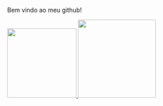 Bem vindo ao meu github!

<div>
<a href="https://github.com/cabralotavio3">
<img loading="lazy" height="160em" src="https://github-readme-stats.vercel.app/api/top-langs/?username=cabralotavio3&layout=compact&langs_count=7&theme=dracula"/>
<img loading="lazy" height="180em" src="https://github-readme-stats.vercel.app/api?username=cabralotavio3&show_icons=true&theme=dracula&include_all_commits=true&count_private=true"/>
</div>

<!--
**cabralotavio3/cabralotavio3** is a ✨ _special_ ✨ repository because its `README.md` (this file) appears on your GitHub profile.

Here are some ideas to get you started:

- 🔭 I’m currently working on ...
- 🌱 I’m currently learning ...
- 👯 I’m looking to collaborate on ...
- 🤔 I’m looking for help with ...
- 💬 Ask me about ...
- 📫 How to reach me: ...
- 😄 Pronouns: ...
- ⚡ Fun fact: ...
-->
